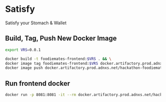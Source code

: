 # Satisfy

Satisfy your Stomach &amp; Wallet

## Build, Tag, Push New Docker Image

```sh
export VRS=0.0.1

docker build -t foodiemates-frontend:$VRS . && \
docker image tag foodiemates-frontend:$VRS docker.artifactory.prod.adnxs.net/hackathon-foodiemates-frontend:$VRS && \
docker image push docker.artifactory.prod.adnxs.net/hackathon-foodiemates-frontend:$VRS
```

## Run frontend docker

```sh
docker run -p 8081:8081 -it --rm docker.artifactory.prod.adnxs.net/hackathon-foodiemates-frontend:0.0.1
```
